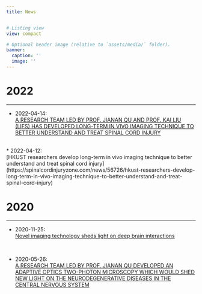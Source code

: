 ```yaml
---
title: News


# Listing view
view: compact

# Optional header image (relative to `assets/media/` folder).
banner:
  caption: ''
  image: ''
---
```

<!--more-->
# 2022
<hr>

* 2022-04-14:</br>
[A RESEARCH TEAM LED BY PROF. JIANAN QU AND PROF. KAI LIU (LIFS) HAS DEVELOPED LONG-TERM IN VIVO IMAGING TECHNIQUE TO BETTER UNDERSTAND AND TREAT SPINAL CORD INJURY](https://ece.hkust.edu.hk/news/research-team-led-prof-jianan-qu-and-prof-kai-liu-lifs-has-developed-long-term-vivo-imaging)  
</br>
* 2022-04-12: </br>
[HKUST researchers develop long-term in vivo imaging technique to better understand and treat spinal cord injury](https://spinalcordinjuryzone.com/news/56726/hkust-researchers-develop-long-term-in-vivo-imaging-technique-to-better-understand-and-treat-spinal-cord-injury)

# 2020

<hr>

* 2020-11-25:</br> 
[Novel imaging technology sheds light on deep brain interactions](https://projects.croucher.org.hk/news/novel-imaging-technology-sheds-light-on-deep-brain-interactions)

</br>

* 2020-05-26:</br>
[A RESEARCH TEAM LED BY PROF. JIANAN QU DEVELOPED AN ADAPTIVE OPTICS TWO-PHOTON MICROSCOPY WHICH WOULD SHED NEW LIGHT ON THE NEURODEGENERATIVE DISEASES IN THE CENTRAL NERVOUS SYSTEM](https://ece.hkust.edu.hk/news/research-team-led-prof-jianan-qu-developed-adaptive-optics-two-photon-microscopy-which-would)

